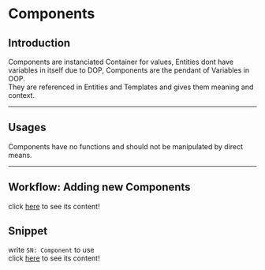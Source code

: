 # Components

## Introduction
Components are instanciated Container for values, Entities dont have variables in itself due to DOP, Components are the pendant of Variables in OOP.  
They are referenced in Entities and Templates and gives them meaning and context.  
  
---  
  
## Usages 
Components have no functions and should not be manipulated by direct means.  

---
  
## Workflow: Adding new Components
click [here](../../../../GettingStarted/Workflows/Component.md) to see its content!


## Snippet
write ``SN: Component`` to use  
click [here](../../../../GettingStarted/Snippets/Component.md) to see its content!




